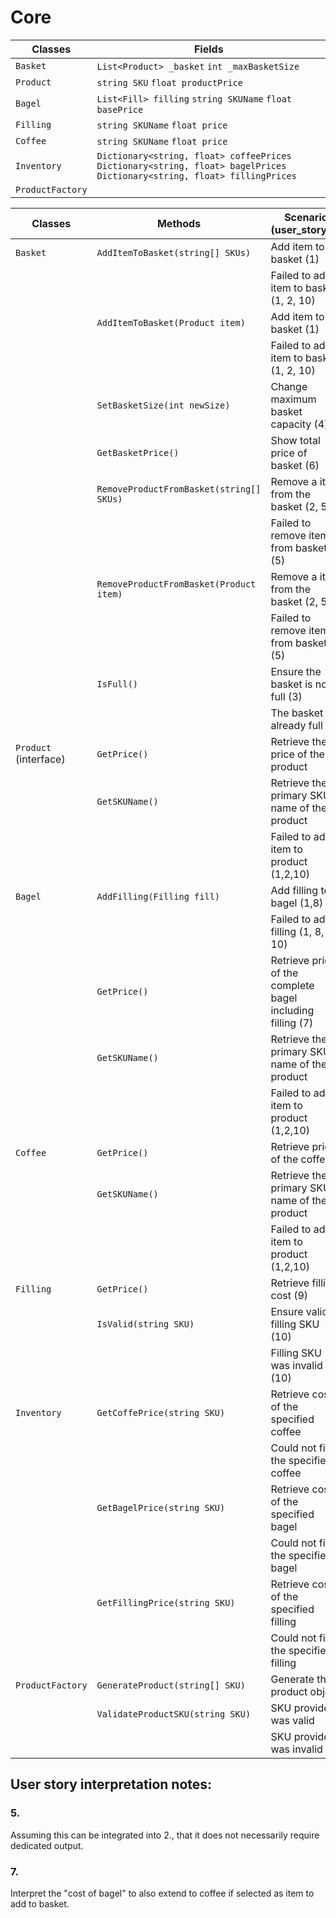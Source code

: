 ﻿# Core

| Classes | Fields | 
| - | - |
| `Basket` | `List<Product> _basket` `int _maxBasketSize` |
| `Product` | `string SKU` `float productPrice` |
| `Bagel` | `List<Fill> filling` `string SKUName` `float basePrice` |
| `Filling` | `string SKUName` `float price` |
| `Coffee` | `string SKUName` `float price` | 
| `Inventory` | `Dictionary<string, float> coffeePrices` `Dictionary<string, float> bagelPrices` `Dictionary<string, float> fillingPrices` |
| `ProductFactory` | |

| Classes | Methods | Scenario (user_story_#) | Outputs |
|-|-|-|-|
| `Basket` | `AddItemToBasket(string[] SKUs)` | Add item to basket (1) | true |
| | | Failed to add item to basket (1, 2, 10) | false |
| | `AddItemToBasket(Product item)` | Add item to basket (1) | true |
| | | Failed to add item to basket (1, 2, 10) | false |
| | `SetBasketSize(int newSize)` | Change maximum basket capacity (4) | int |
| | `GetBasketPrice()` | Show total price of basket (6) | float | 
| | `RemoveProductFromBasket(string[] SKUs)` | Remove a item from the basket (2, 5) | true |
| | | Failed to remove item from basket (5) | false | 
| | `RemoveProductFromBasket(Product item)` | Remove a item from the basket (2, 5) | true |
| | | Failed to remove item from basket (5) | false | 
| | `IsFull()` | Ensure the basket is not full (3) | false |
| | | The basket is already full (3) | true | 
| `Product` (interface) | `GetPrice()` | Retrieve the price of the product | float |
| | `GetSKUName()` | Retrieve the primary SKU name of the product | string |
| | | Failed to add item to product (1,2,10) | false |
| `Bagel` | `AddFilling(Filling fill)` | Add filling to bagel (1,8) | true |
| | | Failed to add filling (1, 8, 10) | false | 
| | `GetPrice()` | Retrieve price of the complete bagel including filling (7) | float |
| | `GetSKUName()` | Retrieve the primary SKU name of the product | string |
| | | Failed to add item to product (1,2,10) | false |
| `Coffee` | `GetPrice()` | Retrieve price of the coffee | float |
| | `GetSKUName()` | Retrieve the primary SKU name of the product | string |
| | | Failed to add item to product (1,2,10) | false |
| `Filling` | `GetPrice()` | Retrieve filling cost (9) | float | 
|| `IsValid(string SKU)` | Ensure valid filling SKU (10) | true |
| | | Filling SKU was invalid (10) | false |
| `Inventory` | `GetCoffePrice(string SKU)` | Retrieve cost of the specified coffee | float | 
| | | Could not find the specified coffee | 0 |
| | `GetBagelPrice(string SKU)` | Retrieve cost of the specified bagel | float | 
| | | Could not find the specified bagel | 0 |
| | `GetFillingPrice(string SKU)` | Retrieve cost of the specified filling | float | 
| | | Could not find the specified filling | 0 | 
| `ProductFactory` | `GenerateProduct(string[] SKU)`| Generate the product object | Product |
| | `ValidateProductSKU(string SKU)` | SKU provided was valid | true |
| | | SKU provided was invalid | false | 

## User story interpretation notes:
### 5. 
Assuming this can be integrated into 2., that it does not necessarily require dedicated output.

### 7.
Interpret the "cost of bagel" to also extend to coffee if selected as item to add to basket. 
